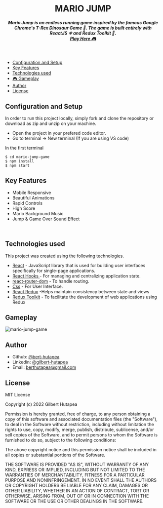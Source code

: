 <H1 align ="center" > MARIO JUMP  </h1>
<h5  align ="center"> 
Mario Jump is an endless running game inspired by the famous Google Chrome's T-Rex Dinosaur Game 🦖.  
The game is built entirely with ReactJS ⚛ and Redux Toolkit 🔧.  <br/>
<a href="https://mariojumpp.vercel.app/">Play Here 🎮</a> </h5>
<br/>

  * [Configuration and Setup](#configuration-and-setup)
  * [Key Features](#key-features)
  * [Technologies used](#technologies-used)
  * [🎮 Gameplay ](#gameplay )
  * [Author](#author)
  * [License](#license)

## Configuration and Setup

In order to run this project locally, simply fork and clone the repository or download as zip and unzip on your machine.

- Open the project in your prefered code editor.
- Go to terminal -> New terminal (If you are using VS code)

In the first terminal

```
$ cd mario-jump-game
$ npm install 
$ npm start

```
##  Key Features

- Mobile Responsive 
- Beautiful Animations 
- Rapid Controls
- High Score
- Mario Background Music
- Jump & Game Over Sound Effect

<br/>

##  Technologies used

This project was created using the following technologies.

- [React](https://www.npmjs.com/package/react) - JavaScript library that is used for building user interfaces specifically for single-page applications.
- [React Hooks  ](https://reactjs.org/docs/hooks-intro.html) - For managing and centralizing application state.
- [react-router-dom](https://www.npmjs.com/package/react-router-dom) - To handle routing.
- [Css](https://developer.mozilla.org/en-US/docs/Web/CSS) - For User Interface.
- [React Redux](https://react-redux.js.org/) -Helps maintain consistency between state and views
- [Redux Toolkit](https://redux-toolkit.js.org/) - To facilitate the development of web applications using Redux
 
 ##  Gameplay 

![mario-jump-game](https://user-images.githubusercontent.com/111676859/235500789-7561dfe0-642b-41b2-bb6a-8274c158c0fc.gif)

## Author

- Github: [@bert-hutapea](https://github.com/berthutapea)
- Linkedin: [@gilbert-hutapea](https://www.linkedin.com/in/gilberthutapea/)
- Email: [berthutapea@gmail.com](mailto:berthutapea@gmail.com)

## License

MIT License

Copyright (c) 2022 Gilbert Hutapea

Permission is hereby granted, free of charge, to any person obtaining a copy
of this software and associated documentation files (the "Software"), to deal
in the Software without restriction, including without limitation the rights
to use, copy, modify, merge, publish, distribute, sublicense, and/or sell
copies of the Software, and to permit persons to whom the Software is
furnished to do so, subject to the following conditions:

The above copyright notice and this permission notice shall be included in all
copies or substantial portions of the Software.

THE SOFTWARE IS PROVIDED "AS IS", WITHOUT WARRANTY OF ANY KIND, EXPRESS OR
IMPLIED, INCLUDING BUT NOT LIMITED TO THE WARRANTIES OF MERCHANTABILITY,
FITNESS FOR A PARTICULAR PURPOSE AND NONINFRINGEMENT. IN NO EVENT SHALL THE
AUTHORS OR COPYRIGHT HOLDERS BE LIABLE FOR ANY CLAIM, DAMAGES OR OTHER
LIABILITY, WHETHER IN AN ACTION OF CONTRACT, TORT OR OTHERWISE, ARISING FROM,
OUT OF OR IN CONNECTION WITH THE SOFTWARE OR THE USE OR OTHER DEALINGS IN THE
SOFTWARE.